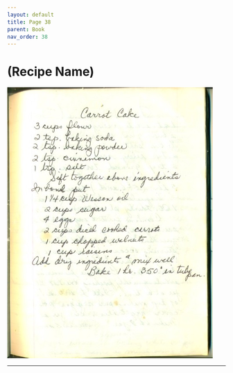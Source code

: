 ```yaml
---
layout: default
title: Page 38
parent: Book
nav_order: 38
---
```


# (Recipe Name)
![Recipe Image](/recipe-images/pages/page-38.jpg)

---
